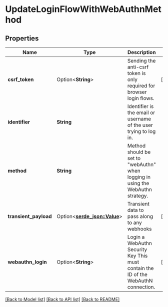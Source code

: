 # UpdateLoginFlowWithWebAuthnMethod

## Properties

Name | Type | Description | Notes
------------ | ------------- | ------------- | -------------
**csrf_token** | Option<**String**> | Sending the anti-csrf token is only required for browser login flows. | [optional]
**identifier** | **String** | Identifier is the email or username of the user trying to log in. | 
**method** | **String** | Method should be set to \"webAuthn\" when logging in using the WebAuthn strategy. | 
**transient_payload** | Option<[**serde_json::Value**](.md)> | Transient data to pass along to any webhooks | [optional]
**webauthn_login** | Option<**String**> | Login a WebAuthn Security Key  This must contain the ID of the WebAuthN connection. | [optional]

[[Back to Model list]](../README.md#documentation-for-models) [[Back to API list]](../README.md#documentation-for-api-endpoints) [[Back to README]](../README.md)


